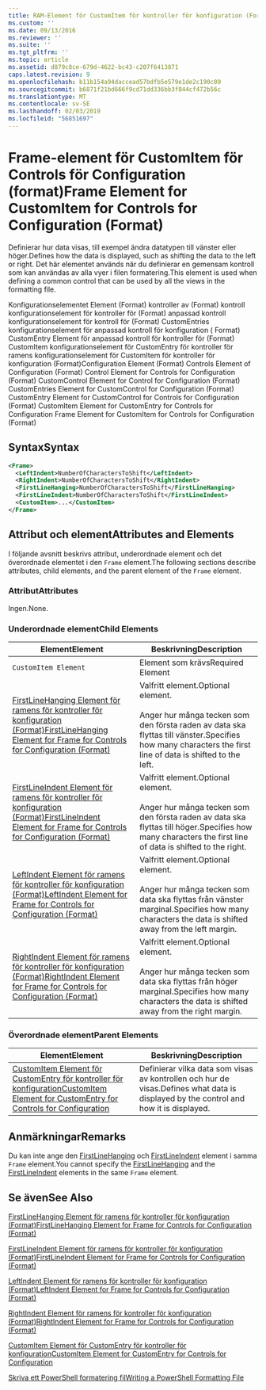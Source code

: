 ```yaml
---
title: RAM-Element för CustomItem för kontroller för konfiguration (Format) | Microsoft Docs
ms.custom: ''
ms.date: 09/13/2016
ms.reviewer: ''
ms.suite: ''
ms.tgt_pltfrm: ''
ms.topic: article
ms.assetid: d879c8ce-679d-4622-bc43-c207f6413871
caps.latest.revision: 9
ms.openlocfilehash: b11b154a94daccead57bdfb5e579e1de2c190c09
ms.sourcegitcommit: b6871f21bd666f9cd71dd336bb3f844cf472b56c
ms.translationtype: MT
ms.contentlocale: sv-SE
ms.lasthandoff: 02/03/2019
ms.locfileid: "56851697"
---
```

# <a name="frame-element-for-customitem-for-controls-for-configuration-format"></a><span data-ttu-id="124ad-102">Frame-element för CustomItem för Controls för Configuration (format)</span><span class="sxs-lookup"><span data-stu-id="124ad-102">Frame Element for CustomItem for Controls for Configuration (Format)</span></span>

<span data-ttu-id="124ad-103">Definierar hur data visas, till exempel ändra datatypen till vänster eller höger.</span><span class="sxs-lookup"><span data-stu-id="124ad-103">Defines how the data is displayed, such as shifting the data to the left or right.</span></span> <span data-ttu-id="124ad-104">Det här elementet används när du definierar en gemensam kontroll som kan användas av alla vyer i filen formatering.</span><span class="sxs-lookup"><span data-stu-id="124ad-104">This element is used when defining a common control that can be used by all the views in the formatting file.</span></span>

<span data-ttu-id="124ad-105">Konfigurationselementet Element (Format) kontroller av (Format) kontroll konfigurationselement för kontroller för (Format) anpassad kontroll konfigurationselement för kontroll för (Format) CustomEntries konfigurationselement för anpassad kontroll för konfiguration ( Format) CustomEntry Element för anpassad kontroll för kontroller för (Format) CustomItem konfigurationselement för CustomEntry för kontroller för ramens konfigurationselement för CustomItem för kontroller för konfiguration (Format)</span><span class="sxs-lookup"><span data-stu-id="124ad-105">Configuration Element (Format) Controls Element of Configuration (Format) Control Element for Controls for Configuration (Format) CustomControl Element for Control for Configuration (Format) CustomEntries Element for CustomControl for Configuration (Format) CustomEntry Element for CustomControl for Controls for Configuration (Format) CustomItem Element for CustomEntry for Controls for Configuration Frame Element for CustomItem for Controls for Configuration (Format)</span></span>

## <a name="syntax"></a><span data-ttu-id="124ad-106">Syntax</span><span class="sxs-lookup"><span data-stu-id="124ad-106">Syntax</span></span>

```xml
<Frame>
  <LeftIndent>NumberOfCharactersToShift</LeftIndent>
  <RightIndent>NumberOfCharactersToShift</RightIndent>
  <FirstLineHanging>NumberOfCharactersToShift</FirstLineHanging>
  <FirstLineIndent>NumberOfCharactersToShift</FirstLineIndent>
  <CustomItem>...</CustomItem>
</Frame>
```

## <a name="attributes-and-elements"></a><span data-ttu-id="124ad-107">Attribut och element</span><span class="sxs-lookup"><span data-stu-id="124ad-107">Attributes and Elements</span></span>

<span data-ttu-id="124ad-108">I följande avsnitt beskrivs attribut, underordnade element och det överordnade elementet i den `Frame` element.</span><span class="sxs-lookup"><span data-stu-id="124ad-108">The following sections describe attributes, child elements, and the parent element of the `Frame` element.</span></span>

### <a name="attributes"></a><span data-ttu-id="124ad-109">Attribut</span><span class="sxs-lookup"><span data-stu-id="124ad-109">Attributes</span></span>

<span data-ttu-id="124ad-110">Ingen.</span><span class="sxs-lookup"><span data-stu-id="124ad-110">None.</span></span>

### <a name="child-elements"></a><span data-ttu-id="124ad-111">Underordnade element</span><span class="sxs-lookup"><span data-stu-id="124ad-111">Child Elements</span></span>

|<span data-ttu-id="124ad-112">Element</span><span class="sxs-lookup"><span data-stu-id="124ad-112">Element</span></span>|<span data-ttu-id="124ad-113">Beskrivning</span><span class="sxs-lookup"><span data-stu-id="124ad-113">Description</span></span>|
|-------------|-----------------|
|`CustomItem Element`|<span data-ttu-id="124ad-114">Element som krävs</span><span class="sxs-lookup"><span data-stu-id="124ad-114">Required Element</span></span>|
|[<span data-ttu-id="124ad-115">FirstLineHanging Element för ramens för kontroller för konfiguration (Format)</span><span class="sxs-lookup"><span data-stu-id="124ad-115">FirstLineHanging Element for Frame for Controls for Configuration (Format)</span></span>](./firstlinehanging-element-for-frame-for-controls-for-configuration-format.md)|<span data-ttu-id="124ad-116">Valfritt element.</span><span class="sxs-lookup"><span data-stu-id="124ad-116">Optional element.</span></span><br /><br /> <span data-ttu-id="124ad-117">Anger hur många tecken som den första raden av data ska flyttas till vänster.</span><span class="sxs-lookup"><span data-stu-id="124ad-117">Specifies how many characters the first line of data is shifted to the left.</span></span>|
|[<span data-ttu-id="124ad-118">FirstLineIndent Element för ramens för kontroller för konfiguration (Format)</span><span class="sxs-lookup"><span data-stu-id="124ad-118">FirstLineIndent Element for Frame for Controls for Configuration (Format)</span></span>](./firstlineindent-element-for-frame-for-controls-for-configuration-format.md)|<span data-ttu-id="124ad-119">Valfritt element.</span><span class="sxs-lookup"><span data-stu-id="124ad-119">Optional element.</span></span><br /><br /> <span data-ttu-id="124ad-120">Anger hur många tecken som den första raden av data ska flyttas till höger.</span><span class="sxs-lookup"><span data-stu-id="124ad-120">Specifies how many characters the first line of data is shifted to the right.</span></span>|
|[<span data-ttu-id="124ad-121">LeftIndent Element för ramens för kontroller för konfiguration (Format)</span><span class="sxs-lookup"><span data-stu-id="124ad-121">LeftIndent Element for Frame for Controls for Configuration (Format)</span></span>](./leftindent-element-for-frame-for-controls-for-configuration-format.md)|<span data-ttu-id="124ad-122">Valfritt element.</span><span class="sxs-lookup"><span data-stu-id="124ad-122">Optional element.</span></span><br /><br /> <span data-ttu-id="124ad-123">Anger hur många tecken som data ska flyttas från vänster marginal.</span><span class="sxs-lookup"><span data-stu-id="124ad-123">Specifies how many characters the data is shifted away from the left margin.</span></span>|
|[<span data-ttu-id="124ad-124">RightIndent Element för ramens för kontroller för konfiguration (Format)</span><span class="sxs-lookup"><span data-stu-id="124ad-124">RightIndent Element for Frame for Controls for Configuration (Format)</span></span>](./rightindent-element-for-frame-for-controls-for-configuration-format.md)|<span data-ttu-id="124ad-125">Valfritt element.</span><span class="sxs-lookup"><span data-stu-id="124ad-125">Optional element.</span></span><br /><br /> <span data-ttu-id="124ad-126">Anger hur många tecken som data ska flyttas från höger marginal.</span><span class="sxs-lookup"><span data-stu-id="124ad-126">Specifies how many characters the data is shifted away from the right margin.</span></span>|

### <a name="parent-elements"></a><span data-ttu-id="124ad-127">Överordnade element</span><span class="sxs-lookup"><span data-stu-id="124ad-127">Parent Elements</span></span>

|<span data-ttu-id="124ad-128">Element</span><span class="sxs-lookup"><span data-stu-id="124ad-128">Element</span></span>|<span data-ttu-id="124ad-129">Beskrivning</span><span class="sxs-lookup"><span data-stu-id="124ad-129">Description</span></span>|
|-------------|-----------------|
|[<span data-ttu-id="124ad-130">CustomItem Element för CustomEntry för kontroller för konfiguration</span><span class="sxs-lookup"><span data-stu-id="124ad-130">CustomItem Element for CustomEntry for Controls for Configuration</span></span>](./customitem-element-for-customentry-for-controls-for-configuration-format.md)|<span data-ttu-id="124ad-131">Definierar vilka data som visas av kontrollen och hur de visas.</span><span class="sxs-lookup"><span data-stu-id="124ad-131">Defines what data is displayed by the control and how it is displayed.</span></span>|

## <a name="remarks"></a><span data-ttu-id="124ad-132">Anmärkningar</span><span class="sxs-lookup"><span data-stu-id="124ad-132">Remarks</span></span>

<span data-ttu-id="124ad-133">Du kan inte ange den [FirstLineHanging](./firstlinehanging-element-for-frame-for-controls-for-configuration-format.md) och [FirstLineIndent](./firstlineindent-element-for-frame-for-controls-for-configuration-format.md) element i samma `Frame` element.</span><span class="sxs-lookup"><span data-stu-id="124ad-133">You cannot specify the [FirstLineHanging](./firstlinehanging-element-for-frame-for-controls-for-configuration-format.md) and the [FirstLineIndent](./firstlineindent-element-for-frame-for-controls-for-configuration-format.md) elements in the same `Frame` element.</span></span>

## <a name="see-also"></a><span data-ttu-id="124ad-134">Se även</span><span class="sxs-lookup"><span data-stu-id="124ad-134">See Also</span></span>

[<span data-ttu-id="124ad-135">FirstLineHanging Element för ramens för kontroller för konfiguration (Format)</span><span class="sxs-lookup"><span data-stu-id="124ad-135">FirstLineHanging Element for Frame for Controls for Configuration (Format)</span></span>](./firstlinehanging-element-for-frame-for-controls-for-configuration-format.md)

[<span data-ttu-id="124ad-136">FirstLineIndent Element för ramens för kontroller för konfiguration (Format)</span><span class="sxs-lookup"><span data-stu-id="124ad-136">FirstLineIndent Element for Frame for Controls for Configuration (Format)</span></span>](./firstlineindent-element-for-frame-for-controls-for-configuration-format.md)

[<span data-ttu-id="124ad-137">LeftIndent Element för ramens för kontroller för konfiguration (Format)</span><span class="sxs-lookup"><span data-stu-id="124ad-137">LeftIndent Element for Frame for Controls for Configuration (Format)</span></span>](./leftindent-element-for-frame-for-controls-for-configuration-format.md)

[<span data-ttu-id="124ad-138">RightIndent Element för ramens för kontroller för konfiguration (Format)</span><span class="sxs-lookup"><span data-stu-id="124ad-138">RightIndent Element for Frame for Controls for Configuration (Format)</span></span>](./rightindent-element-for-frame-for-controls-for-configuration-format.md)

[<span data-ttu-id="124ad-139">CustomItem Element för CustomEntry för kontroller för konfiguration</span><span class="sxs-lookup"><span data-stu-id="124ad-139">CustomItem Element for CustomEntry for Controls for Configuration</span></span>](./customitem-element-for-customentry-for-controls-for-configuration-format.md)

[<span data-ttu-id="124ad-140">Skriva ett PowerShell formatering fil</span><span class="sxs-lookup"><span data-stu-id="124ad-140">Writing a PowerShell Formatting File</span></span>](./writing-a-powershell-formatting-file.md)
